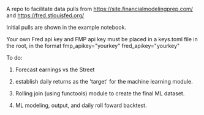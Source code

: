 A repo to facilitate data pulls from https://site.financialmodelingprep.com/ and https://fred.stlouisfed.org/

Initial pulls are shown in the example notebook.

Your own Fred api key and FMP api key must be placed in a keys.toml file in the root, in the format 
fmp_apikey="yourkey"
fred_apikey="yourkey"

To do: 

1. Forecast earnings vs the Street

2. establish daily returns as the 'target' for the machine learning module.

3. Rolling join (using functools) module to create the final ML dataset.

4. ML modeling, output, and daily roll foward backtest.